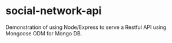 # social-network-api
Demonstration of using Node/Express to serve a Restful API using Mongoose ODM for Mongo DB. 
